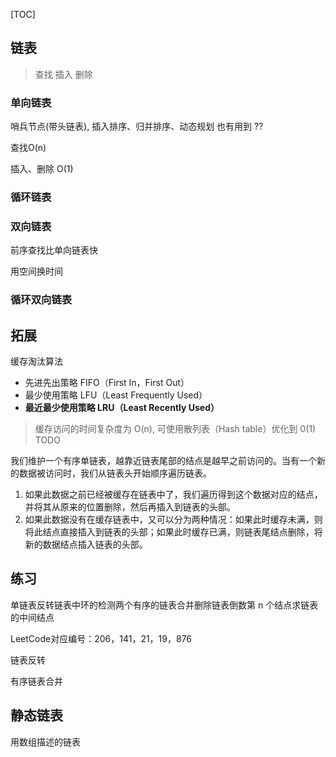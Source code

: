 [TOC]

## 链表

> 查找 插入 删除

### 单向链表

哨兵节点(带头链表), 插入排序、归并排序、动态规划 也有用到 ??

查找O(n)

插入、删除 O(1)

### 循环链表

### 双向链表

前序查找比单向链表快

用空间换时间

### 循环双向链表

## 拓展

缓存淘汰算法

- 先进先出策略 FIFO（First In，First Out）
- 最少使用策略 LFU（Least Frequently Used）
- **最近最少使用策略 LRU（Least Recently Used）**



> 缓存访问的时间复杂度为 O(n), 可使用散列表（Hash table）优化到 0(1) TODO

我们维护一个有序单链表，越靠近链表尾部的结点是越早之前访问的。当有一个新的数据被访问时，我们从链表头开始顺序遍历链表。

1. 如果此数据之前已经被缓存在链表中了，我们遍历得到这个数据对应的结点，并将其从原来的位置删除，然后再插入到链表的头部。
2. 如果此数据没有在缓存链表中，又可以分为两种情况：如果此时缓存未满，则将此结点直接插入到链表的头部；如果此时缓存已满，则链表尾结点删除，将新的数据结点插入链表的头部。



## 练习

单链表反转链表中环的检测两个有序的链表合并删除链表倒数第 n 个结点求链表的中间结点

LeetCode对应编号：206，141，21，19，876

链表反转

有序链表合并



## 静态链表

用数组描述的链表